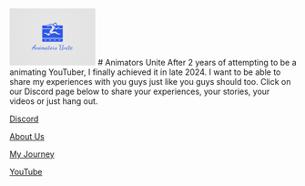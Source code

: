 <img src="assets/AU 4.png" alt="Site Logo" height="100">
# Animators Unite
After 2 years of attempting to be a animating YouTuber, I finally achieved it in late 2024. I want to be able to share my experiences with you guys just like you guys should too. Click on our Discord page below to share your experiences, your stories, your videos or just hang out.


[Discord](https://discord.gg/7BA45jAX)


[About Us](https://sone890pik.github.io/animatorsunite/about.html)


[My Journey](https://sone890pik.github.io/animatorsunite/mission.html)


[YouTube](https://www.youtube.com/@SemiAnimates)
